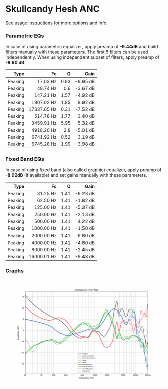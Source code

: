 # Skullcandy Hesh ANC
See [usage instructions](https://github.com/jaakkopasanen/AutoEq#usage) for more options and info.

### Parametric EQs
In case of using parametric equalizer, apply preamp of **-9.44dB** and build filters manually
with these parameters. The first 5 filters can be used independently.
When using independent subset of filters, apply preamp of **-8.90 dB**.

| Type    | Fc          |    Q | Gain     |
|--------:|------------:|-----:|---------:|
| Peaking | 17.03 Hz    | 0.93 | -9.95 dB |
| Peaking | 48.74 Hz    | 0.6  | -3.67 dB |
| Peaking | 147.21 Hz   | 1.57 | -4.92 dB |
| Peaking | 1907.02 Hz  | 1.85 | 8.92 dB  |
| Peaking | 17337.65 Hz | 0.31 | -7.52 dB |
| Peaking | 514.78 Hz   | 1.77 | 3.40 dB  |
| Peaking | 3459.91 Hz  | 5.95 | -5.32 dB |
| Peaking | 4918.20 Hz  | 2.8  | -5.01 dB |
| Peaking | 6741.92 Hz  | 0.52 | 3.19 dB  |
| Peaking | 6745.28 Hz  | 1.99 | -3.98 dB |

### Fixed Band EQs
In case of using fixed band (also called graphic) equalizer, apply preamp of **-8.92dB**
(if available) and set gains manually with these parameters.

| Type    | Fc          |    Q | Gain     |
|--------:|------------:|-----:|---------:|
| Peaking | 31.25 Hz    | 1.41 | -9.23 dB |
| Peaking | 62.50 Hz    | 1.41 | -1.82 dB |
| Peaking | 125.00 Hz   | 1.41 | -5.37 dB |
| Peaking | 250.00 Hz   | 1.41 | -2.13 dB |
| Peaking | 500.00 Hz   | 1.41 | 4.22 dB  |
| Peaking | 1000.00 Hz  | 1.41 | -1.50 dB |
| Peaking | 2000.00 Hz  | 1.41 | 9.80 dB  |
| Peaking | 4000.00 Hz  | 1.41 | -4.80 dB |
| Peaking | 8000.00 Hz  | 1.41 | -2.45 dB |
| Peaking | 16000.01 Hz | 1.41 | -9.48 dB |

### Graphs
![](./Skullcandy%20Hesh%20ANC.png)